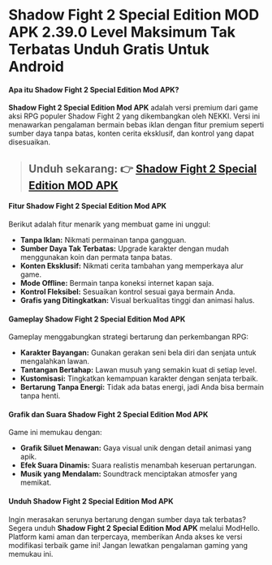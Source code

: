 # Shadow Fight 2 Special Edition MOD APK 2.39.0 Level Maksimum Tak Terbatas Unduh Gratis Untuk Android

#### Apa itu Shadow Fight 2 Special Edition Mod APK?  
**Shadow Fight 2 Special Edition Mod APK** adalah versi premium dari game aksi RPG populer Shadow Fight 2 yang dikembangkan oleh NEKKI. Versi ini menawarkan pengalaman bermain bebas iklan dengan fitur premium seperti sumber daya tanpa batas, konten cerita eksklusif, dan kontrol yang dapat disesuaikan.

> ## Unduh sekarang: 👉 [Shadow Fight 2 Special Edition MOD APK](https://modhello.com/shadow-fight-2/)

#### Fitur Shadow Fight 2 Special Edition Mod APK  
Berikut adalah fitur menarik yang membuat game ini unggul:  
- **Tanpa Iklan:** Nikmati permainan tanpa gangguan.  
- **Sumber Daya Tak Terbatas:** Upgrade karakter dengan mudah menggunakan koin dan permata tanpa batas.  
- **Konten Eksklusif:** Nikmati cerita tambahan yang memperkaya alur game.  
- **Mode Offline:** Bermain tanpa koneksi internet kapan saja.  
- **Kontrol Fleksibel:** Sesuaikan kontrol sesuai gaya bermain Anda.  
- **Grafis yang Ditingkatkan:** Visual berkualitas tinggi dan animasi halus.  

#### Gameplay Shadow Fight 2 Special Edition Mod APK  
Gameplay menggabungkan strategi bertarung dan perkembangan RPG:  
- **Karakter Bayangan:** Gunakan gerakan seni bela diri dan senjata untuk mengalahkan lawan.  
- **Tantangan Bertahap:** Lawan musuh yang semakin kuat di setiap level.  
- **Kustomisasi:** Tingkatkan kemampuan karakter dengan senjata terbaik.  
- **Bertarung Tanpa Energi:** Tidak ada batas energi, jadi Anda bisa bermain tanpa henti.  

#### Grafik dan Suara Shadow Fight 2 Special Edition Mod APK  
Game ini memukau dengan:  
- **Grafik Siluet Menawan:** Gaya visual unik dengan detail animasi yang apik.  
- **Efek Suara Dinamis:** Suara realistis menambah keseruan pertarungan.  
- **Musik yang Mendalam:** Soundtrack menciptakan atmosfer yang memikat.  

#### Unduh Shadow Fight 2 Special Edition Mod APK  
Ingin merasakan serunya bertarung dengan sumber daya tak terbatas? Segera unduh **Shadow Fight 2 Special Edition Mod APK** melalui ModHello. Platform kami aman dan terpercaya, memberikan Anda akses ke versi modifikasi terbaik game ini! Jangan lewatkan pengalaman gaming yang memukau ini.

